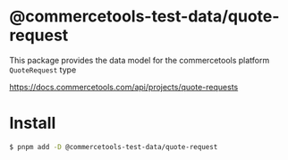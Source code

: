 # @commercetools-test-data/quote-request

This package provides the data model for the commercetools platform `QuoteRequest` type

https://docs.commercetools.com/api/projects/quote-requests

# Install

```bash
$ pnpm add -D @commercetools-test-data/quote-request
```
